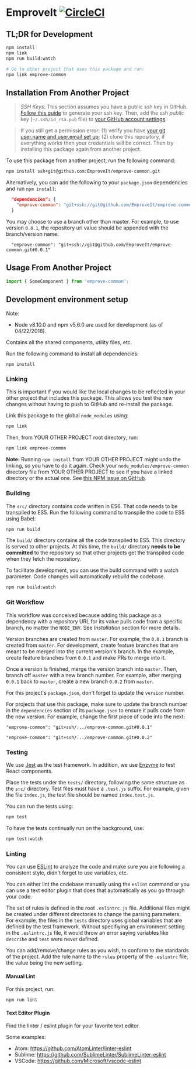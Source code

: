 # EmproveIt [![CircleCI](https://circleci.com/gh/EmproveIt/emprove-common.svg?style=svg&circle-token=99d090d940d5ee6734723ff566d174ee5f977b71)](https://circleci.com/gh/EmproveIt/emprove-common)

## TL;DR for Development

```sh
npm install
npm link
npm run build:watch

# Go to other project that uses this package and run:
npm link emprove-common
```

## Installation From Another Project

> *SSH Keys*: This section assumes you have a public ssh key in GitHub. [Follow this guide](https://help.github.com/articles/generating-a-new-ssh-key-and-adding-it-to-the-ssh-agent/) to generate your ssh key. Then, add the ssh *public* key (`~/.ssh/id_rsa.pub` file) to [your GitHub account settings](https://github.com/settings/keys).

> If you still get a permission error: (1) verify you have [your git user.name and user.email set up](https://git-scm.com/book/en/v2/Getting-Started-First-Time-Git-Setup); (2) clone this repository, if everything works then your credentials will be correct. Then try installing this package again from another project.

To use this package from another project, run the following command:

```sh
npm install ssh+git@github.com:EmproveIt/emprove-common.git
```

Alternatively, you can add the following to your `package.json` dependencies and run `npm install`:

```json
  "dependencies": {
    "emprove-common": "git+ssh://git@github.com/EmproveIt/emprove-common.git"
  }
```

You may choose to use a branch other than master. For example, to use version `0.0.1`, the repository url value should be appended with the branch/version name:

```
  "emprove-common": "git+ssh://git@github.com/EmproveIt/emprove-common.git#0.0.1"
```

## Usage From Another Project

```javascript
import { SomeComponent } from 'emprove-common';
```

## Development environment setup
Note:
- Node v8.10.0 and npm v5.6.0 are used for development (as of 04/22/2018).

Contains all the shared components, utility files, etc.

Run the following command to install all dependencies:

```
npm install
```

### Linking

This is important if you would like the local changes to be reflected in your other project that includes this package. This allows you test the new changes without having to push to GitHub and re-install the package.

Link this package to the global `node_modules` using:

```sh
npm link
```

Then, from YOUR OTHER PROJECT root directory, run:

```sh
npm link emprove-common
```

**Note:** Running `npm install` from YOUR OTHER PROJECT might undo the linking, so you have to do it again. Check your `node_modules/emprove-common` directory file from YOUR OTHER PROJECT to see if you have a linked directory or the actual one. See [this NPM issue on GitHub](https://github.com/npm/npm/issues/17287).

### Building

The `src/` directory contains code written in ES6. That code needs to be transpiled to ES5. Run the following command to transpile the code to ES5 using Babel:

```sh
npm run build
```

The `build/` directory contains all the code transpiled to ES5. This directory is served to other projects. At this time, the `build/` directory **needs to be committed** to the repository so that other projects get the transpiled code when they fetch the repository.

To facilitate development, you can use the build command with a watch parameter. Code changes will automatically rebuild the codebase.

```sh
npm run build:watch
```

### Git Workflow

This workflow was conceived because adding this package as a dependency with a repository URL for its value pulls code from a specific branch, no matter the `NODE_ENV`. See *Installation* section for more details.

Version branches are created from `master`. For example, the `0.0.1` branch is created from `master`. For development, create feature branches that are meant to be merged into the current version's branch. In the example, create feature branches from `0.0.1` and make PRs to merge into it.

Once a version is finished, merge the version branch into `master`. Then, branch off `master` with a new branch number. For example, after merging `0.0.1` back to `master`, create a new branch `0.0.2` from `master`.

For this project's `package.json`, don't forget to update the `version` number.

For projects that use this package, make sure to update the branch number in the `dependencies` section of its `package.json` to ensure it pulls code from the new version. For example, change the first piece of code into the next:

```
"emprove-common": "git+ssh/.../emprove-common.git#0.0.1"
```

```
"emprove-common": "git+ssh/.../emprove-common.git#0.0.2"
```

### Testing

We use [Jest](https://facebook.github.io/jest/) as the test framework. In addition, we use [Enzyme](http://airbnb.io/enzyme/) to test React components.

Place the tests under the `tests/` directory, following the same structure as the `src/` directory. Test files must have a `.test.js` suffix. For example, given the file `index.js`, the test file should be named `index.test.js`.

You can run the tests using:

```sh
npm test
```

To have the tests continually run on the background, use:

```sh
npm test:watch
```

### Linting

You can use [ESLint](https://eslint.org/) to analyze the code and make sure you are following a consistent style, didn't forget to use variables, etc.

You can either lint the codebase manually using the `eslint` command or you can use a text editor plugin that does that automatically as you go through your code.

The set of rules is defined in the root `.eslintrc.js` file. Additional files might be created under different directories to change the parsing parameters. For example, the files in the `tests` directory uses global variables that are defined by the test framework. Without specifiying an environment setting in the `.eslintrc.js` file, it would throw an error saying variables like `describe` and `test` were never defined.

You can add/remove/change rules as you wish, to conform to the standards of the project. Add the rule name to the `rules` property of the `.eslintrc` file, the value being the new setting.

#### Manual Lint

For this project, run:

```
npm run lint
```

#### Text Editor Plugin

Find the linter / eslint plugin for your favorite text editor.

Some examples:

* Atom: https://github.com/AtomLinter/linter-eslint
* Sublime: https://github.com/SublimeLinter/SublimeLinter-eslint
* VSCode: https://github.com/Microsoft/vscode-eslint
